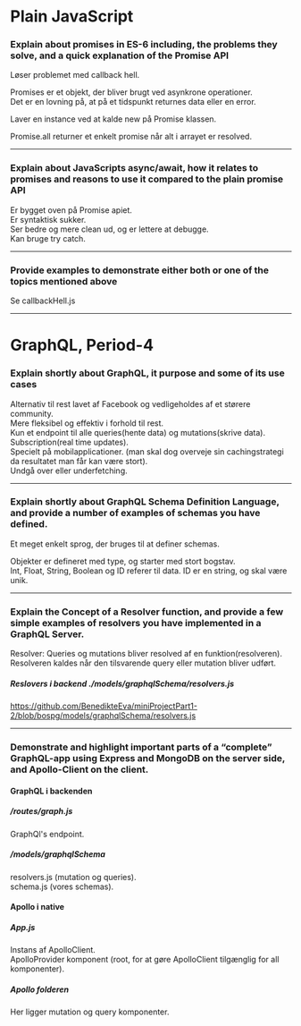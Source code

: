 # Plain JavaScript
### Explain about promises in ES-6 including, the problems they solve, and a quick explanation of the Promise API 
Løser problemet med callback hell.  

Promises er et objekt, der bliver brugt ved asynkrone operationer.  
Det er en lovning på, at på et tidspunkt returnes data eller en error.  

Laver en instance ved at kalde new på Promise klassen.  

Promise.all returner et enkelt promise når alt i arrayet er resolved.  

---
### Explain about JavaScripts async/await, how it relates to promises and reasons to use it compared to the plain promise API
Er bygget oven på Promise apiet.  
Er syntaktisk sukker.  
Ser bedre og mere clean ud, og er lettere at debugge.  
Kan bruge try catch.  

---
### Provide examples to demonstrate either both or one of the topics mentioned above
Se callbackHell.js  

---
# GraphQL, Period-4
### Explain shortly about GraphQL, it purpose and some of its use cases
Alternativ til rest lavet af Facebook og vedligeholdes af et størere community.  
Mere fleksibel og effektiv i forhold til rest.  
Kun et endpoint til alle queries(hente data) og mutations(skrive data). Subscription(real time updates).  
Specielt på mobilapplicationer. (man skal dog overveje sin cachingstrategi da resultatet man får kan være stort).  
Undgå over eller underfetching.   

---
### Explain shortly about GraphQL Schema Definition Language, and provide a number of examples of schemas you have defined.
Et meget enkelt sprog, der bruges til at definer schemas.  

Objekter er defineret med type, og starter med stort bogstav.  
Int, Float, String, Boolean og ID referer til data. ID er en string, og skal være unik.  

---
### Explain the Concept of a Resolver function, and provide a few simple examples of resolvers you have implemented in a GraphQL Server.
Resolver: Queries og mutations bliver resolved af en funktion(resolveren). Resolveren kaldes når den tilsvarende query eller mutation bliver udført.  

##### Reslovers i backend ./models/graphqlSchema/resolvers.js
https://github.com/BenedikteEva/miniProjectPart1-2/blob/bospg/models/graphqlSchema/resolvers.js  

---
### Demonstrate and highlight important parts of a “complete” GraphQL-app using Express and MongoDB on the server side, and Apollo-Client on the client.
#### GraphQL i backenden
##### /routes/graph.js
GraphQl's endpoint.  

##### /models/graphqlSchema
resolvers.js (mutation og queries).  
schema.js (vores schemas).  

#### Apollo i native
##### App.js
Instans af ApolloClient.  
ApolloProvider komponent (root, for at gøre ApolloClient tilgænglig for all komponenter).  

##### Apollo folderen
Her ligger mutation og query komponenter.  
